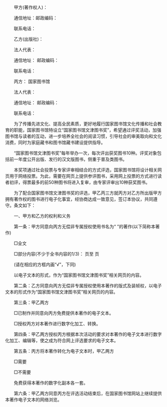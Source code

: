 
 


　　甲方(著作权人)：


　　通信地址：邮政编码：


　　联系电话：


　　乙方(出版社)：


　　法人代表：


　　通信地址： 邮政编码：


　　联系电话：


　　丙方： 国家图书馆


　　法人代表：


　　通信地址：  邮政编码：


　　联系电话：


　　为了传播先进文化、提高全民素质，更好地履行国家图书馆文化传播和社会教育的职能，国家图书馆特设立“国家图书馆文津图书奖”，希望通过评奖活动，加强图书馆与读者的互动，进一步培养全社会的阅读习惯，引导社会的审美取向和文化消费，同时为家庭藏书和图书馆藏书建设提供指导。


　　“国家图书馆文津图书奖”每年举办一次，每次评出获奖图书10种。评奖对象包括前一年度公开出版、发行的汉文版图书，侧重于普及类图书。


　　本奖项通过社会投票与专家评审相结合的方式评选，国家图书馆将设计相关网页用于网络投票。为此，需要在网页上提供参评图书，采用网上投票的方式进行读者初评，得票最多的前50种图书将进入复审，由专家评审出10种获奖图书。


　　为了配合国家图书馆文津图书奖的评选，甲乙丙三方就丙方对乙方所出版甲方拥有著作权的图书进行电子化事宜，经协商达成一致意见，签订本协议，共同遵守。条文如下：


　　一、甲方和乙方的权利和义务


　　第一条：甲方同意向丙方无偿非专属授权使用书名为“           ”的著作(以下简称本著作)


　　□全文


　　□部分内容(不少于全书内容的1/3)：                  页至                    页


　　(请在相应的方框内画“√”，下同)


　　以电子文本的形式，作为“国家图书馆文津图书奖”相关网页的内容。


　　第二条：乙方同意向丙方无偿非专属授权使用本著作的版式及装帧权，以电子文本的形式作为“国家图书馆文津图书奖”相关网页的内容。


　　第三条：甲乙两方


　　□已制作并同意向丙方免费提供本著作的电子文本。


　　□授权丙方对本著作进行数字化加工、转换。


　　第四条：甲乙两方授权丙方根据本次活动的要求对本著作的电子文本进行数字化加工、编辑等，使之成为符合网上评选要求的电子文本。


　　第五条：丙方将本著作转化为电子文本时，甲乙两方


　　□需要


　　□不需要


　　免费获得本著作的数字化副本各一套。


　　第六条：甲乙两方同意丙方在评选活动结束后，在国家图书馆网站上继续提供本著作电子文本的网络浏览。




 


 

 
 
 
 
 
  


  
 

  


  


  
 
 
 
 

